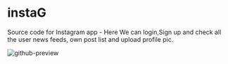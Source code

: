 # instaG
Source code for Instagram app - Here We can login,Sign up and check all the user news feeds, own post list and upload profile pic.

![github-preview](https://user-images.githubusercontent.com/1303861/38796313-bbc234e6-4163-11e8-99b4-1d81ac4f64ef.png)

